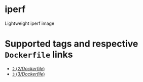 # iperf
Lightweight iperf image

# Supported tags and respective `Dockerfile` links

-	[`2` (*2/Dockerfile*)](https://github.com/smpio/iperf-docker/blob/master/2/Dockerfile)
-	[`3` (*3/Dockerfile*)](https://github.com/smpio/iperf-docker/blob/master/3/Dockerfile)
